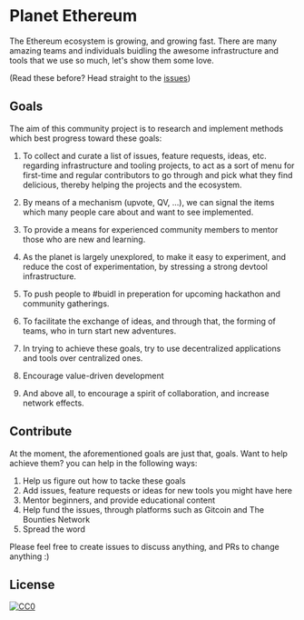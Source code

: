 # Planet Ethereum
The Ethereum ecosystem is growing, and growing fast. There are many amazing teams and individuals buidling the awesome infrastructure and tools that we use so much, let's show them some love.

(Read these before? Head straight to the [issues](ETHBerlin.md))

## Goals
The aim of this community project is to research and implement methods which best progress toward these goals:

1. To collect and curate a list of issues, feature requests, ideas, etc. regarding infrastructure and tooling projects, to act as a sort of menu for first-time and regular contributors to go through and pick what they find delicious, thereby helping the projects and the ecosystem.

2. By means of a mechanism (upvote, QV, ...), we can signal the items which many people care about and want to see implemented.

3. To provide a means for experienced community members to mentor those who are new and learning.

4. As the planet is largely unexplored, to make it easy to experiment, and reduce the cost of experimentation, by stressing a strong devtool infrastructure.

5. To push people to #buidl in preperation for upcoming hackathon and community gatherings.

6. To facilitate the exchange of ideas, and through that, the forming of teams, who in turn start new adventures.

7. In trying to achieve these goals, try to use decentralized applications and tools over centralized ones.

8. Encourage value-driven development

9. And above all, to encourage a spirit of collaboration, and increase network effects.

## Contribute
At the moment, the aforementioned goals are just that, goals. Want to help achieve them? you can help in the following ways:

1. Help us figure out how to tacke these goals
2. Add issues, feature requests or ideas for new tools you might have here
3. Mentor beginners, and provide educational content
4. Help fund the issues, through platforms such as Gitcoin and The Bounties Network
5. Spread the word

Please feel free to create issues to discuss anything, and PRs to change anything :)

## License

[![CC0](https://licensebuttons.net/p/zero/1.0/88x31.png)](https://creativecommons.org/publicdomain/zero/1.0/)
